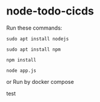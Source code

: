 # node-todo-cicds

Run these commands:


`sudo apt install nodejs`


`sudo apt install npm`


`npm install`

`node app.js`

or Run by docker compose

test

